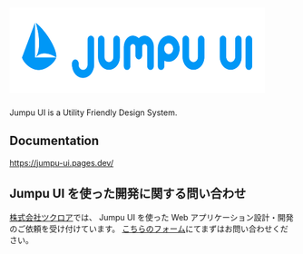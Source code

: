 # <img alt="Jumpu UI" src="./public/logo.svg" width="450" height="150">

Jumpu UI is a Utility Friendly Design System.

## Documentation

https://jumpu-ui.pages.dev/

## Jumpu UI を使った開発に関する問い合わせ

[株式会社ツクロア](https://tuqulore.com/)では、 Jumpu UI を使った Web アプリケーション設計・開発のご依頼を受け付けています。 [こちらのフォーム](https://forms.gle/saTUxAavWp2iKtei8)にてまずはお問い合わせください。
